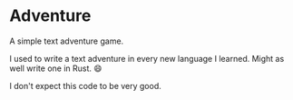 # Adventure

A simple text adventure game.

I used to write a text adventure in every new language I learned. Might as well
write one in Rust. :smile:

I don't expect this code to be very good.
